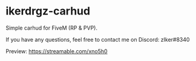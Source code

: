 # ikerdrgz-carhud
Simple carhud for FiveM (RP & PVP).

If you have any questions, feel free to contact me on Discord: zIker#8340

Preview: https://streamable.com/xno5h0
